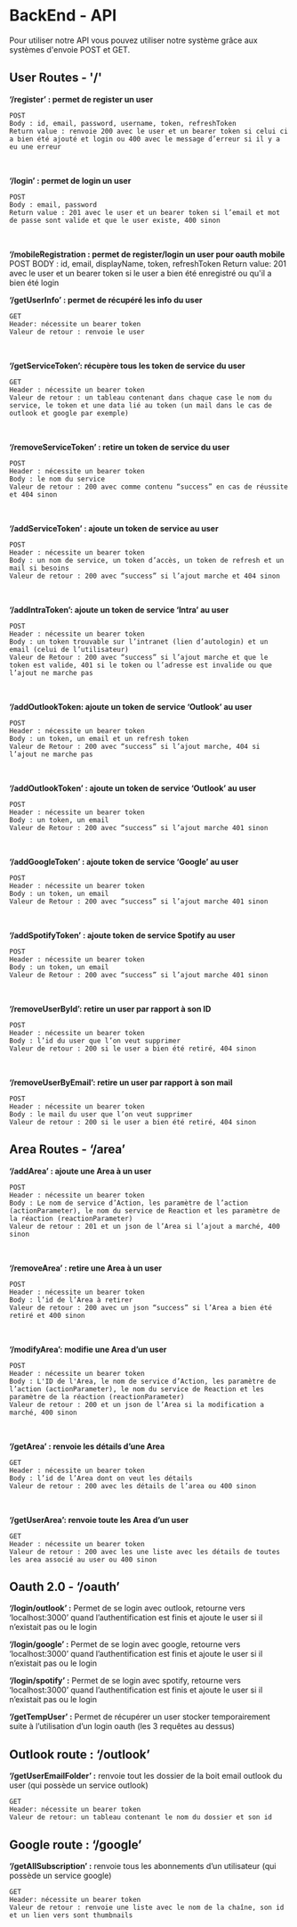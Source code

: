 # BackEnd - API
Pour utiliser notre API vous pouvez utiliser notre système grâce aux systèmes d'envoie POST et GET.

## User Routes - '/'

 **‘/register’ : permet de register un user**

    POST
    Body : id, email, password, username, token, refreshToken
    Return value : renvoie 200 avec le user et un bearer token si celui ci a bien été ajouté et login ou 400 avec le message d’erreur si il y a eu une erreur

<br>

 **‘/login’ : permet de login un user**

    POST
    Body : email, password
    Return value : 201 avec le user et un bearer token si l’email et mot de passe sont valide et que le user existe, 400 sinon

 <br>

**‘/mobileRegistration : permet de register/login un user pour oauth mobile**
    POST
    BODY : id, email, displayName, token, refreshToken
    Return value: 201 avec le user et un bearer token si le user a bien été enregistré ou qu'il a bien été login

**‘/getUserInfo’ : permet de récupéré les info du user**

    GET
    Header: nécessite un bearer token
    Valeur de retour : renvoie le user
<br>

**‘/getServiceToken’: récupère tous les token de service du user**

    GET
    Header : nécessite un bearer token
    Valeur de retour : un tableau contenant dans chaque case le nom du service, le token et une data lié au token (un mail dans le cas de outlook et google par exemple)

<br>


**‘/removeServiceToken’ : retire un token de service du user**

    POST
    Header : nécessite un bearer token
    Body : le nom du service
    Valeur de retour : 200 avec comme contenu “success” en cas de réussite et 404 sinon

<br>

**‘/addServiceToken’ : ajoute un token de service au user**

    POST
    Header : nécessite un bearer token
    Body : un nom de service, un token d’accès, un token de refresh et un mail si besoins
    Valeur de retour : 200 avec “success” si l’ajout marche et 404 sinon

<br>

 **‘/addIntraToken’: ajoute un token de service ‘Intra’ au user**

    POST
    Header : nécessite un bearer token
    Body : un token trouvable sur l’intranet (lien d’autologin) et un email (celui de l’utilisateur)
    Valeur de Retour : 200 avec “success” si l’ajout marche et que le token est valide, 401 si le token ou l’adresse est invalide ou que l’ajout ne marche pas

<br>

 **‘/addOutlookToken: ajoute un token de service ‘Outlook’ au user**

    POST
    Header : nécessite un bearer token
    Body : un token, un email et un refresh token
    Valeur de Retour : 200 avec “success” si l’ajout marche, 404 si l’ajout ne marche pas

<br>

**‘/addOutlookToken’ : ajoute un token de service ‘Outlook’ au user**

    POST
    Header : nécessite un bearer token
    Body : un token, un email
    Valeur de Retour : 200 avec “success” si l’ajout marche 401 sinon

<br>


**‘/addGoogleToken’ : ajoute token de service ‘Google’ au user**

    POST
    Header : nécessite un bearer token
    Body : un token, un email
    Valeur de Retour : 200 avec “success” si l’ajout marche 401 sinon

<br>


**‘/addSpotifyToken’ : ajoute token de service Spotify au user**

    POST
    Header : nécessite un bearer token
    Body : un token, un email
    Valeur de Retour : 200 avec “success” si l’ajout marche 401 sinon

<br>

**‘/removeUserById’: retire un user par rapport à son ID**

    POST
    Header : nécessite un bearer token
    Body : l’id du user que l’on veut supprimer
    Valeur de retour : 200 si le user a bien été retiré, 404 sinon

 <br>

**‘/removeUserByEmail’: retire un user par rapport à son mail**

    POST
    Header : nécessite un bearer token
    Body : le mail du user que l’on veut supprimer
    Valeur de retour : 200 si le user a bien été retiré, 404 sinon

## Area Routes - **‘/area’**
**‘/addArea’ : ajoute une Area à un user**

    POST
    Header : nécessite un bearer token
    Body : Le nom de service d’Action, les paramètre de l’action (actionParameter), le nom du service de Reaction et les paramètre de la réaction (reactionParameter)
    Valeur de retour : 201 et un json de l’Area si l’ajout a marché, 400 sinon

<br>

**‘/removeArea’ : retire une Area à un user**

    POST
    Header : nécessite un bearer token
    Body : l’id de l’Area à retirer
    Valeur de retour : 200 avec un json “success” si l’Area a bien été retiré et 400 sinon

<br>

**‘/modifyArea’: modifie une Area d’un user**

    POST
    Header : nécessite un bearer token
    Body : L'ID de l'Area, le nom de service d’Action, les paramètre de l’action (actionParameter), le nom du service de Reaction et les paramètre de la réaction (reactionParameter)
    Valeur de retour : 200 et un json de l’Area si la modification a marché, 400 sinon

<br>

**‘/getArea’ : renvoie les détails d’une Area**

    GET
    Header : nécessite un bearer token
    Body : l’id de l’Area dont on veut les détails
    Valeur de retour : 200 avec les détails de l’area ou 400 sinon

<br>

**‘/getUserArea’: renvoie toute les Area d’un user**

    GET
    Header : nécessite un bearer token
    Valeur de retour : 200 avec les une liste avec les détails de toutes les area associé au user ou 400 sinon


## Oauth 2.0 - **‘/oauth’**

**‘/login/outlook’ :** Permet de se login avec outlook, retourne vers ‘localhost:3000’ quand l’authentification est finis et ajoute le user si il n’existait pas ou le login

**‘/login/google’ :** Permet de se login avec google, retourne vers ‘localhost:3000’ quand l’authentification est finis et ajoute le user si il n’existait pas ou le login

**‘/login/spotify’ :** Permet de se login avec spotify, retourne vers ‘localhost:3000’ quand l’authentification est finis et ajoute le user si il n’existait pas ou le login

**‘/getTempUser’ :** Permet de récupérer un user stocker temporairement suite à l’utilisation d’un login oauth (les 3 requêtes au dessus)

## Outlook route : ‘/outlook’

**‘/getUserEmailFolder’ :** renvoie tout les dossier de la boit email outlook du user (qui possède un service outlook)

    GET
    Header: nécessite un bearer token
    Valeur de retour: un tableau contenant le nom du dossier et son id

##   Google route : ‘/google’
**‘/getAllSubscription’ :** renvoie tous les abonnements d’un utilisateur (qui possède un service google)

    GET
    Header: nécessite un bearer token
    Valeur de retour : renvoie une liste avec le nom de la chaîne, son id et un lien vers sont thumbnails
